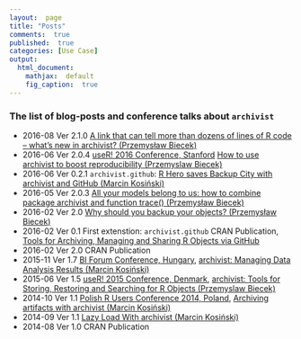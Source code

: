 ```yaml
---
layout:  page
title: "Posts"
comments:  true
published:  true
categories: [Use Case]
output:
  html_document:
    mathjax:  default
    fig_caption:  true
---
```


	
###  The list of blog-posts and conference talks about `archivist`

- 2016-08 Ver 2.1.0 [A link that can tell more than dozens of lines of R code – what’s new in archivist? (Przemysław Biecek)](https://www.r-bloggers.com/a-link-that-can-tell-more-than-dozens-of-lines-of-r-code-whats-new-in-archivist/)
- 2016-06 Ver 2.0.4 [useR! 2016 Conference, Stanford](http://user2016.org/) [How to use archivist
to boost reproducibility (Przemyslaw Biecek)](https://channel9.msdn.com/Events/useR-international-R-User-conference/useR2016/How-to-use-the-archivist-package-to-boost-reproducibility-of-your-research)
- 2016-06 Ver 0.2.1 `archivist.github`: [R Hero saves Backup City with archivist and GitHub (Marcin Kosiński)](http://www.r-bloggers.com/r-hero-saves-backup-city-with-archivist-and-github/)
- 2016-05 Ver 2.0.3 [All your models belong to us: how to combine package archivist and function trace() (Przemysław Biecek)](http://www.r-bloggers.com/all-your-models-belong-to-us-how-to-combine-package-archivist-and-function-trace/)
- 2016-02 Ver 2.0 [Why should you backup your objects? (Przemysław Biecek)](http://www.r-bloggers.com/why-should-you-backup-your-r-objects/)
- 2016-02 Ver 0.1 First extenstion: `archivist.github` CRAN Publication, [Tools for Archiving, Managing and Sharing R Objects via GitHub](http://marcinkosinski.github.io/archivist.github/)
- 2016-02 Ver 2.0 CRAN Publication 
- 2015-11 Ver 1.7 [BI Forum Conference, Hungary](https://budapestbi2015.sched.org/event/4JA8/archivist-managing-data-analysis-results), [
archivist: Managing Data Analysis Results
(Marcin Kosiński)](https://github.com/pbiecek/archivist/tree/gh-pages/files/archivist_BIFORUM.pdf)   
- 2015-06 Ver 1.5 [useR! 2015 Conference, Denmark](http://user2015.math.aau.dk/), [archivist: Tools for Storing, Restoring and Searching for R Objects (Przemyslaw Biecek)](http://user2015.math.aau.dk/presentations/185.pdf)
- 2014-10 Ver 1.1 [Polish R Users Conference 2014, Poland](http://www.estymator.ue.poznan.pl/pazur/), [Archiving artifacts with archivist (Marcin Kosiński)](https://github.com/MarcinKosinski/Museum/blob/master/pazur_kosinski.pdf)
- 2014-09 Ver 1.1 [Lazy Load With archivist (Marcin Kosiński)](http://smarterpoland.pl/index.php/2014/09/lazy-load-with-archivist/)
- 2014-08 Ver 1.0 CRAN Publication
